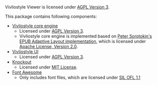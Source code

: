 Vivliostyle Viewer is licensed under [AGPL Version 3](licenses/agpl-3.0.txt).

This package contains following components:

- [Vivliostyle core engine](https://github.com/vivliostyle/vivliostyle.js)
  - Licensed under [AGPL Version 3](licenses/agpl-3.0.txt).
  - Vivliostyle core engine is implemented based on [Peter Sorotokin's EPUB Adaptive Layout implementation](https://github.com/sorotokin/adaptive-layout), which is licensed under [Apache License, Version 2.0](licenses/Apache.txt).
- [Vivliostyle UI](https://github.com/vivliostyle/vivliostyle-ui)
  - Licensed under [AGPL Version 3](licenses/agpl-3.0.txt).
- [Knockout](http://knockoutjs.com/)
  - Licensed under [MIT License](licenses/MIT-knockout.txt).
- [Font Awesome](http://fontawesome.io/)
  - Only includes font files, which are licensed under [SIL OFL 1.1](http://scripts.sil.org/OFL)
